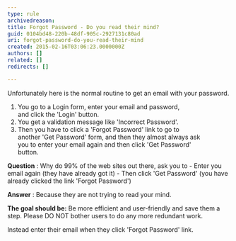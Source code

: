 ```yaml
---
type: rule
archivedreason: 
title: Forgot Password - Do you read their mind?
guid: 0104bd48-220b-48df-905c-2927131c80ad
uri: forgot-password-do-you-read-their-mind
created: 2015-02-16T03:06:23.0000000Z
authors: []
related: []
redirects: []

---
```


Unfortunately here is the normal routine to get an email       with your password.

1. You go to a Login form, enter your email and password, <br>     and click the 'Login' button.
2. You get a validation message like 'Incorrect Password'.
3. Then you have to click a 'Forgot Password' link to go to <br>     another 'Get Password' form, and then they almost always ask <br>     you to enter your email again and then click 'Get Password' <br>     button.


<!--endintro-->


**Question** : Why do 99% of the web sites out there, ask you to - Enter you email again (they have already got it) - Then click 'Get Password' (you have already clicked the link 'Forgot Password')

**Answer** : Because they are not trying to read your mind.

**The goal should be:** 
Be more efficient and user-friendly and save them a step. Please DO NOT bother users to do any more redundant work.

Instead enter their email when they click 'Forgot Password' link.
